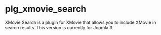 # plg_xmovie_search
XMovie Search is a plugin for XMovie that allows you to include XMovie in search results. This version is currently for Joomla 3.
